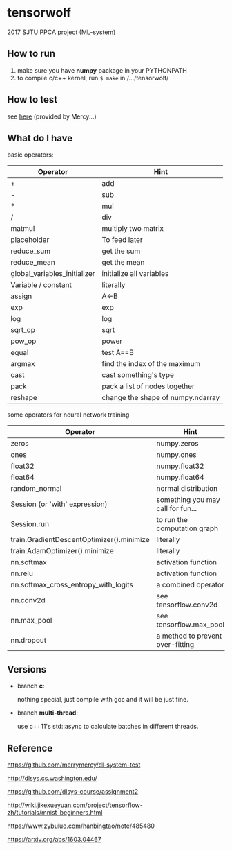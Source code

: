 # tensorwolf
2017 SJTU PPCA project (ML-system)

## How to run

1. make sure you have __numpy__ package in your PYTHONPATH
2. to compile c/c++ kernel, run ```$ make``` in /.../tensorwolf/

## How to test

see [here](https://github.com/merrymercy/dl-system-test) (provided by Mercy...)

## What do I have

basic operators:

| Operator                     | Hint                              |
| ---------------------------- | --------------------------------- |
| +                            | add                               |
| -                            | sub                               |
| *                            | mul                               |
| /                            | div                               |
| matmul                       | multiply two matrix               |
| placeholder                  | To feed later                     |
| reduce_sum                   | get the sum                       |
| reduce_mean                  | get the mean                      |
| global_variables_initializer | initialize all variables          |
| Variable / constant          | literally                         |
| assign                       | A<-B                              |
| exp                          | exp                               |
| log                          | log                               |
| sqrt_op                      | sqrt                              |
| pow_op                       | power                             |
| equal                        | test A==B                         |
| argmax                       | find the index of the maximum     |
| cast                         | cast something's type             |
| pack                         | pack a list of nodes together     |
| reshape                      | change the shape of numpy.ndarray |

some operators for neural network training

| Operator                                 | Hint                              |
| ---------------------------------------- | --------------------------------- |
| zeros                                    | numpy.zeros                       |
| ones                                     | numpy.ones                        |
| float32                                  | numpy.float32                     |
| float64                                  | numpy.float64                     |
| random_normal                            | normal distribution               |
| Session (or 'with' expression)           | something you may call for fun... |
| Session.run                              | to run the computation graph      |
| train.GradientDescentOptimizer().minimize | literally                         |
| train.AdamOptimizer().minimize           | literally                         |
| nn.softmax                               | activation function               |
| nn.relu                                  | activation function               |
| nn.softmax_cross_entropy_with_logits     | a combined operator               |
| nn.conv2d                                | see tensorflow.conv2d             |
| nn.max_pool                              | see tensorflow.max_pool           |
| nn.dropout                               | a method to prevent over-fitting  |

## Versions

- branch __c__:

  nothing special, just compile with gcc and it will be just fine.

- branch __multi-thread__:

  use c++11's __<future>__ std::async to calculate batches in different threads.

## Reference

https://github.com/merrymercy/dl-system-test

http://dlsys.cs.washington.edu/

https://github.com/dlsys-course/assignment2

http://wiki.jikexueyuan.com/project/tensorflow-zh/tutorials/mnist_beginners.html

https://www.zybuluo.com/hanbingtao/note/485480

https://arxiv.org/abs/1603.04467
